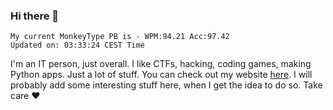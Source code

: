 ### Hi there 👋
<!-- PB START -->
```
My current MonkeyType PB is - WPM:94.21 Acc:97.42
Updated on: 03:33:24 CEST Time
```
<!-- PB END -->
I'm an IT person, just overall. I like CTFs, hacking, coding games, making Python apps. Just a lot of stuff.
You can check out my website [here](https://skill3472.github.io/).
I will probably add some interesting stuff here, when I get the idea to do so. Take care ❤️
